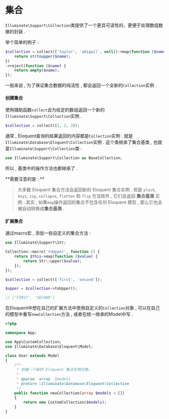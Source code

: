 # 集合

`Illuminate\Support\Collection`类提供了一个更具可读性的、更便于处理数组数据的封装 .

举个简单的例子 :

```php
$collection = collect(['taylor', 'abigail', null])->map(function ($name) {
    return strtoupper($name);
})
->reject(function ($name) {
    return empty($name);
});
```

一般来说 , 为了保证集合数据的纯洁性 , 都会返回一个全新的`Collection`实例 .

#### 创建集合

使用辅助函数`collect`会为给定的数组返回一个新的`Illuminate\Support\Collection`实例 .

```php
$collection = collect([1, 2, 3]);
```

通常 , Eloquent查询的结果返回的内容都是`Collection`实例 . 就是`Illuminate\Database\Eloquent\Collection`实例 . 这个类继承了集合基类 , 也就是`Illuminate\Support\Collection`类 :

```php
use Illuminate\Support\Collection as BaseCollection;
```

所以 , 基类中的操作方法也都继承了 .

**需要注意的是 : **

> 大多数 Eloquent 集合方法会返回新的 Eloquent 集合实例 . 但是 `pluck`, `keys`, `zip`, `collapse`, `flatten` 和 `flip` 方法除外 , 它们会返回 **集合基类** 实例 . 其实 , 如果`map`操作返回的集合不包含任何 Eloquent 模型 , 那么它也会被自动转换成**集合基类** .

#### 扩展集合

通过macro宏 , 添加一些自定义的集合方法 :

```php
use Illuminate\Support\Str;

Collection::macro('toUpper', function () {
    return $this->map(function ($value) {
        return Str::upper($value);
    });
});

$collection = collect(['first', 'second']);

$upper = $collection->toUpper();

// ['FIRST', 'SECOND']
```

在Eloquent中想在自己的扩展方法中使用自定义的`Collection`对象 , 可以在自己的模型中重写`newCollection`方法 , 或者在统一继承的Model中写 . 

```php
<?php

namespace App;

use App\CustomCollection;
use Illuminate\Database\Eloquent\Model;

class User extends Model
{
    /**
     * 创建一个新的 Eloquent 集合实例对象。
     *
     * @param  array  $models
     * @return \Illuminate\Database\Eloquent\Collection
     */
    public function newCollection(array $models = [])
    {
        return new CustomCollection($models);
    }
}
```



